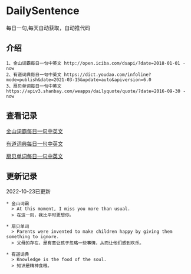 # DailySentence

每日一句,每天自动获取，自动推代码

## 介绍

```
1、金山词霸每日一句中英文 http://open.iciba.com/dsapi/?date=2018-01-01 - now
2、有道词典每日一句中英文 https://dict.youdao.com/infoline?mode=publish&date=2021-03-15&update=auto&apiversion=6.0
3、扇贝单词每日一句中英文 https://apiv3.shanbay.com/weapps/dailyquote/quote/?date=2016-09-30 - now
```

## 查看记录

[金山词霸每日一句中英文](./data/iciba/)

[有道词典每日一句中英文](./data/youdao/)

[扇贝单词每日一句中英文](./data/shanbay/)

## 更新记录
2022-10-23已更新 
```
* 金山词霸
  > At this moment, I miss you more than usual.
  > 在这一刻，我比平时更想你。

* 扇贝单词
  > Parents were invented to make children happy by giving them something to ignore.
  > 父母的存在，是有意让孩子忽略一些事情，从而让他们感到欢乐。

* 有道词典
  > Knowledge is the food of the soul.
  > 知识是精神食粮。

```
